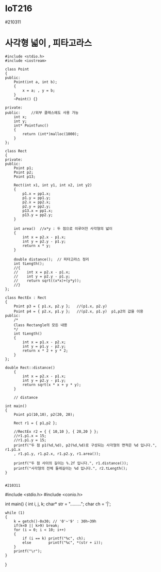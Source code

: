 # IoT216

#210311
# 사각형 넓이 , 피타고라스
```
#include <stdio.h>
#include <iostream>

class Point
{
public:
    Point(int a, int b);
    {
        x = a; , y = b;
    }
    ~Point() {}

private:
public:     //외부 클래스에도 사용 가능
    int x;
    int y;
    int* Pointfunc()
    {
        return (int*)malloc(1000);
    }
};

class Rect
{
private:
public:
    Point p1;
    Point p2;
    Point p13;

    Rect(int x1, int y1, int x2, int y2)
    {
        p1.x = pp1.x;
        p1.y = pp1.y;
        p2.x = pp2.x;
        p2.y = pp2.y;
        p13.x = pp1.x;
        p13.y = pp2.y;
    }

    int area()  //x*y : 두 점으로 이루어진 사각형의 넓이
    {
        int x = p2.x - p1.x;
        int y = p2.y - p1.y;
        return x * y;
    }

    double distance();  // 피타고라스 정리
    int tLength();
    //{
    //    int x = p2.x - p1.x;
    //    int y = p2.y - p1.y;
    //    return sqrt((x*x)+(y*y));
    //}
};

class RectEx : Rect
{
    Point p3 = { p1.x, p2.y };   //(p1.x, p2.y)
    Point p4 = { p2.x, p1.y };   //(p2.x, p1.y)  p1,p2의 값을 이용
public:
    /*
    Class Rectangle의 모든 내용
    */
    int tLength()
    {
        int x = p1.x - p2.x;
        int y = p1.y - p2.y;
        return x * 2 + y * 2;
    }
};

double Rect::distance()
    {
        int x = p2.x - p1.x;
        int y = p2.y - p1.y;
        return sqrt(x * x + y * y);
    }

    // distance

int main()
{
    Point p1(10,10), p2(20, 20);

    Rect r1 = { p1,p2 };

    //RectEx r2 = { { 10,10 }, { 20,20 } };
    //r1.p1.x = 15;
    //r1.p1.y = 15;
    printf("두 점 p1(%d,%d), p2(%d,%d)로 구성되는 사각형의 면적은 %d 입니다.", r1.p1.x
    , r1.p1.y, r1.p2.x, r1.p2.y, r1.area());

    printf("두 점 사이의 길이는 %.2f 입니다.", r1.distance());
    printf("사각형의 전체 둘레길이는 %d 입니다.", r2.tLength();
}


#210311
```
#include <stdio.h>
#include <conio.h>


int main()
{
	int i, j, k;
	char* str = ".........";
	char ch = '|';

	while (1)
	{
		k = getch()-0x30; // '0'~'9' : 30h~39h
		if(k<0 || k>9) break;
		for (i = 0; i < 10; i++)
		{
			if (i == k) printf("%c", ch);
			else        printf("%c", *(str + i));
		}
		printf("\r");
	}
}
